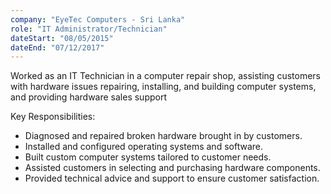 ```yaml
---
company: "EyeTec Computers - Sri Lanka"
role: "IT Administrator/Technician"
dateStart: "08/05/2015"
dateEnd: "07/12/2017"
---
```


Worked as an IT Technician in a computer repair shop, assisting customers with hardware issues repairing, installing, and building computer systems, and providing hardware sales support

Key Responsibilities:
- Diagnosed and repaired broken hardware brought in by customers.
- Installed and configured operating systems and software.
- Built custom computer systems tailored to customer needs.
- Assisted customers in selecting and purchasing hardware components.
- Provided technical advice and support to ensure customer satisfaction.